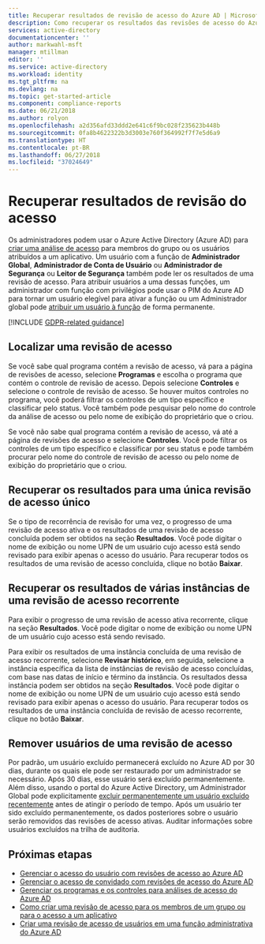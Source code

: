 ```yaml
---
title: Recuperar resultados de revisão de acesso do Azure AD | Microsoft Docs
description: Como recuperar os resultados das revisões de acesso do Azure Active Directory.
services: active-directory
documentationcenter: ''
author: markwahl-msft
manager: mtillman
editor: ''
ms.service: active-directory
ms.workload: identity
ms.tgt_pltfrm: na
ms.devlang: na
ms.topic: get-started-article
ms.component: compliance-reports
ms.date: 06/21/2018
ms.author: rolyon
ms.openlocfilehash: a2d356afd33ddd2e641c6f9bc028f235623b448b
ms.sourcegitcommit: 0fa8b4622322b3d3003e760f364992f7f7e5d6a9
ms.translationtype: HT
ms.contentlocale: pt-BR
ms.lasthandoff: 06/27/2018
ms.locfileid: "37024649"
---
```

# <a name="retrieve-access-review-results"></a>Recuperar resultados de revisão do acesso

Os administradores podem usar o Azure Active Directory (Azure AD) para [criar uma análise de acesso](active-directory-azure-ad-controls-create-access-review.md) para membros do grupo ou os usuários atribuídos a um aplicativo.  Um usuário com a função de **Administrador Global**, **Administrador de Conta de Usuário** ou **Administrador de Segurança** ou **Leitor de Segurança** também pode ler os resultados de uma revisão de acesso.  Para atribuir usuários a uma dessas funções, um administrador com função com privilégios pode usar o PIM do Azure AD para tornar um usuário elegível para ativar a função ou um Administrador global pode [atribuir um usuário à função](fundamentals/active-directory-users-assign-role-azure-portal.md) de forma permanente.

[!INCLUDE [GDPR-related guidance](../../includes/gdpr-intro-sentence.md)]

## <a name="locating-an-access-review"></a>Localizar uma revisão de acesso

Se você sabe qual programa contém a revisão de acesso, vá para a página de revisões de acesso, selecione **Programas** e escolha o programa que contém o controle de revisão de acesso.  Depois selecione **Controles** e selecione o controle de revisão de acesso. Se houver muitos controles no programa, você poderá filtrar os controles de um tipo específico e classificar pelo status. Você também pode pesquisar pelo nome do controle da análise de acesso ou pelo nome de exibição do proprietário que o criou. 

Se você não sabe qual programa contém a revisão de acesso, vá até a página de revisões de acesso e selecione **Controles**.  Você pode filtrar os controles de um tipo específico e classificar por seu status e pode também procurar pelo nome do controle de revisão de acesso ou pelo nome de exibição do proprietário que o criou. 

## <a name="retrieving-the-results-for-a-one-time-access-review"></a>Recuperar os resultados para uma única revisão de acesso único

Se o tipo de recorrência de revisão for uma vez, o progresso de uma revisão de acesso ativa e os resultados de uma revisão de acesso concluída podem ser obtidos na seção **Resultados**.  Você pode digitar o nome de exibição ou nome UPN de um usuário cujo acesso está sendo revisado para exibir apenas o acesso do usuário.  Para recuperar todos os resultados de uma revisão de acesso concluída, clique no botão **Baixar**.

## <a name="retrieving-the-results-for-multiple-instances-of-a-recurring-access-review"></a>Recuperar os resultados de várias instâncias de uma revisão de acesso recorrente

Para exibir o progresso de uma revisão de acesso ativa recorrente, clique na seção **Resultados**.  Você pode digitar o nome de exibição ou nome UPN de um usuário cujo acesso está sendo revisado.

Para exibir os resultados de uma instância concluída de uma revisão de acesso recorrente, selecione **Revisar histórico**, em seguida, selecione a instância específica da lista de instâncias de revisão de acesso concluídas, com base nas datas de início e término da instância.   Os resultados dessa instância podem ser obtidos na seção **Resultados**.  Você pode digitar o nome de exibição ou nome UPN de um usuário cujo acesso está sendo revisado para exibir apenas o acesso do usuário.  Para recuperar todos os resultados de uma instância concluída de revisão de acesso recorrente, clique no botão **Baixar**.


## <a name="removing-users-from-an-access-review"></a>Remover usuários de uma revisão de acesso

Por padrão, um usuário excluído permanecerá excluído no Azure AD por 30 dias, durante os quais ele pode ser restaurado por um administrador se necessário.  Após 30 dias, esse usuário será excluído permanentemente.  Além disso, usando o portal do Azure Active Directory, um Administrador Global pode explicitamente [excluir permanentemente um usuário excluído recentemente](fundamentals/active-directory-users-restore.md) antes de atingir o período de tempo.  Após um usuário ter sido excluído permanentemente, os dados posteriores sobre o usuário serão removidos das revisões de acesso ativas.  Auditar informações sobre usuários excluídos na trilha de auditoria.

## <a name="next-steps"></a>Próximas etapas

- [Gerenciar o acesso do usuário com revisões de acesso ao Azure AD](active-directory-azure-ad-controls-manage-user-access-with-access-reviews.md)
- [Gerenciar o acesso de convidado com revisões de acesso do Azure AD](active-directory-azure-ad-controls-manage-guest-access-with-access-reviews.md)
- [Gerenciar os programas e os controles para análises de acesso do Azure AD](active-directory-azure-ad-controls-manage-programs-controls.md)
- [Como criar uma revisão de acesso para os membros de um grupo ou para o acesso a um aplicativo](active-directory-azure-ad-controls-create-access-review.md)
- [Criar uma revisão de acesso de usuários em uma função administrativa do Azure AD](active-directory-privileged-identity-management-how-to-start-security-review.md)


